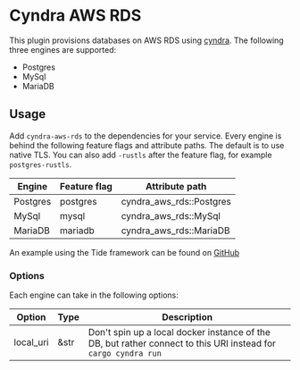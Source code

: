 # Cyndra AWS RDS

This plugin provisions databases on AWS RDS using [cyndra](https://www.cyndra.rs). The following three engines are supported:

- Postgres
- MySql
- MariaDB

## Usage

Add `cyndra-aws-rds` to the dependencies for your service.
Every engine is behind the following feature flags and attribute paths.
The default is to use native TLS.
You can also add `-rustls` after the feature flag, for example `postgres-rustls`.

| Engine   | Feature flag | Attribute path            |
|----------|--------------|---------------------------|
| Postgres | postgres     | cyndra_aws_rds::Postgres |
| MySql    | mysql        | cyndra_aws_rds::MySql    |
| MariaDB  | mariadb      | cyndra_aws_rds::MariaDB  |

An example using the Tide framework can be found on [GitHub](https://github.com/cyndra-hq/cyndra-examples/tree/main/tide/postgres)

### Options

Each engine can take in the following options:

| Option    | Type | Description                                                                                                  |
|-----------|------|--------------------------------------------------------------------------------------------------------------|
| local_uri | &str | Don't spin up a local docker instance of the DB, but rather connect to this URI instead for `cargo cyndra run` |
